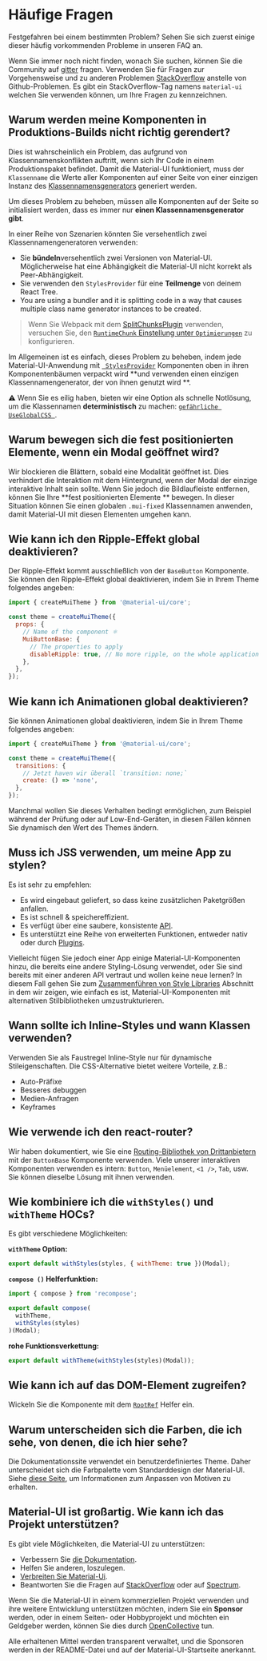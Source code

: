 # Häufige Fragen

<p class="description">Festgefahren bei einem bestimmten Problem? Sehen Sie sich zuerst einige dieser häufig vorkommenden Probleme in unseren FAQ an.</p>

Wenn Sie immer noch nicht finden, wonach Sie suchen, können Sie die Community auf [gitter](https://gitter.im/mui-org/material-ui) fragen. Verwenden Sie für Fragen zur Vorgehensweise und zu anderen Problemen [StackOverflow](https://stackoverflow.com/questions/tagged/material-ui) anstelle von Github-Problemen. Es gibt ein StackOverflow-Tag namens `material-ui` welchen Sie verwenden können, um Ihre Fragen zu kennzeichnen.

## Warum werden meine Komponenten in Produktions-Builds nicht richtig gerendert?

Dies ist wahrscheinlich ein Problem, das aufgrund von Klassennamenskonflikten auftritt, wenn sich Ihr Code in einem Produktionspaket befindet. Damit die Material-UI funktioniert, muss der `Klassenname` die Werte aller Komponenten auf einer Seite von einer einzigen Instanz des [Klassennamensgenerators](/css-in-js/advanced/#class-names) generiert werden.

Um dieses Problem zu beheben, müssen alle Komponenten auf der Seite so initialisiert werden, dass es immer nur **einen Klassennamensgenerator gibt**.

In einer Reihe von Szenarien könnten Sie versehentlich zwei Klassennamengeneratoren verwenden:

- Sie **bündeln**versehentlich zwei Versionen von Material-UI. Möglicherweise hat eine Abhängigkeit die Material-UI nicht korrekt als Peer-Abhängigkeit.
- Sie verwenden den `StylesProvider` für eine **Teilmenge** von deinem React Tree.
- You are using a bundler and it is splitting code in a way that causes multiple class name generator instances to be created.

> Wenn Sie Webpack mit dem [SplitChunksPlugin](https://webpack.js.org/plugins/split-chunks-plugin/) verwenden, versuchen Sie, den [`RuntimeChunk` Einstellung unter `Optimierungen`](https://webpack.js.org/configuration/optimization/#optimization-runtimechunk) zu konfigurieren.

Im Allgemeinen ist es einfach, dieses Problem zu beheben, indem jede Material-UI-Anwendung mit [` StylesProvider`](/css-in-js/api/#stylesprovider) Komponenten oben in ihren Komponentenbäumen verpackt wird **und verwenden einen einzigen Klassennamengenerator, der von ihnen genutzt wird **.

⚠️ Wenn Sie es eilig haben, bieten wir eine Option als schnelle Notlösung, um die Klassennamen **deterministisch** zu machen: [`gefährliche UseGlobalCSS `](/css-in-js/advanced/#deterministic-class-names).

## Warum bewegen sich die fest positionierten Elemente, wenn ein Modal geöffnet wird?

Wir blockieren die Blättern, sobald eine Modalität geöffnet ist. Dies verhindert die Interaktion mit dem Hintergrund, wenn der Modal der einzige interaktive Inhalt sein sollte. Wenn Sie jedoch die Bildlaufleiste entfernen, können Sie Ihre **fest positionierten Elemente ** bewegen. In dieser Situation können Sie einen globalen `.mui-fixed` Klassennamen anwenden, damit Material-UI mit diesen Elementen umgehen kann.

## Wie kann ich den Ripple-Effekt global deaktivieren?

Der Ripple-Effekt kommt ausschließlich von der `BaseButton` Komponente. Sie können den Ripple-Effekt global deaktivieren, indem Sie in Ihrem Theme folgendes angeben:

```js
import { createMuiTheme } from '@material-ui/core';

const theme = createMuiTheme({
  props: {
    // Name of the component ⚛️
    MuiButtonBase: {
      // The properties to apply
      disableRipple: true, // No more ripple, on the whole application 
    },
  },
});
```

## Wie kann ich Animationen global deaktivieren?

Sie können Animationen global deaktivieren, indem Sie in Ihrem Theme folgendes angeben:

```js
import { createMuiTheme } from '@material-ui/core';

const theme = createMuiTheme({
  transitions: {
    // Jetzt haven wir überall `transition: none;`
    create: () => 'none',
  },
});
```

Manchmal wollen Sie dieses Verhalten bedingt ermöglichen, zum Beispiel während der Prüfung oder auf Low-End-Geräten, in diesen Fällen können Sie dynamisch den Wert des Themes ändern.

## Muss ich JSS verwenden, um meine App zu stylen?

Es ist sehr zu empfehlen:

- Es wird eingebaut geliefert, so dass keine zusätzlichen Paketgrößen anfallen.
- Es ist schnell & speichereffizient.
- Es verfügt über eine saubere, konsistente [API](https://cssinjs.org/json-api/).
- Es unterstützt eine Reihe von erweiterten Funktionen, entweder nativ oder durch [ Plugins](https://cssinjs.org/plugins/).

Vielleicht fügen Sie jedoch einer App einige Material-UI-Komponenten hinzu, die bereits eine andere Styling-Lösung verwendet, oder Sie sind bereits mit einer anderen API vertraut und wollen keine neue lernen? In diesem Fall gehen Sie zum [Zusammenführen von Style Libraries](/guides/interoperability/) Abschnitt in dem wir zeigen, wie einfach es ist, Material-UI-Komponenten mit alternativen Stilbibliotheken umzustrukturieren.

## Wann sollte ich Inline-Styles und wann Klassen verwenden?

Verwenden Sie als Faustregel Inline-Style nur für dynamische Stileigenschaften. Die CSS-Alternative bietet weitere Vorteile, z.B.:

- Auto-Präfixe
- Besseres debuggen
- Medien-Anfragen
- Keyframes

## Wie verwende ich den react-router?

Wir haben dokumentiert, wie Sie eine [Routing-Bibliothek von Drittanbietern](/demos/buttons/#third-party-routing-library) mit der `ButtonBase` Komponente verwenden. Viele unserer interaktiven Komponenten verwenden es intern: `Button`, `Menüelement`, ` <1 /> `, `Tab`, usw. Sie können dieselbe Lösung mit ihnen verwenden.

## Wie kombiniere ich die `withStyles()` und `withTheme` HOCs?

Es gibt verschiedene Möglichkeiten:

**`withTheme` Option:**

```js
export default withStyles(styles, { withTheme: true })(Modal);
```

**`compose ()` Helferfunktion:**

```js
import { compose } from 'recompose';

export default compose(
  withTheme,
  withStyles(styles)
)(Modal);
```

**rohe Funktionsverkettung:**

```js
export default withTheme(withStyles(styles)(Modal));
```

## Wie kann ich auf das DOM-Element zugreifen?

Wickeln Sie die Komponente mit dem [`RootRef`](/api/root-ref/) Helfer ein.

## Warum unterscheiden sich die Farben, die ich sehe, von denen, die ich hier sehe?

Die Dokumentationssite verwendet ein benutzerdefiniertes Theme. Daher unterscheidet sich die Farbpalette vom Standarddesign der Material-UI. Siehe [diese Seite](/customization/themes/), um Informationen zum Anpassen von Motiven zu erhalten.

## Material-UI ist großartig. Wie kann ich das Projekt unterstützen?

Es gibt viele Möglichkeiten, die Material-UI zu unterstützen:

- Verbessern Sie [die Dokumentation](https://github.com/mui-org/material-ui/tree/next/docs).
- Helfen Sie anderen, loszulegen.
- [Verbreiten Sie Material-Ui](https://twitter.com/MaterialUI).
- Beantworten Sie die Fragen auf [StackOverflow](https://stackoverflow.com/questions/tagged/material-ui) oder auf [Spectrum](https://spectrum.chat/material-ui).

Wenn Sie die Material-UI in einem kommerziellen Projekt verwenden und ihre weitere Entwicklung unterstützen möchten, indem Sie ein **Sponsor** werden, oder in einem Seiten- oder Hobbyprojekt und möchten ein Geldgeber werden, können Sie dies durch [OpenCollective](https://opencollective.com/material-ui) tun.

Alle erhaltenen Mittel werden transparent verwaltet, und die Sponsoren werden in der README-Datei und auf der Material-UI-Startseite anerkannt.